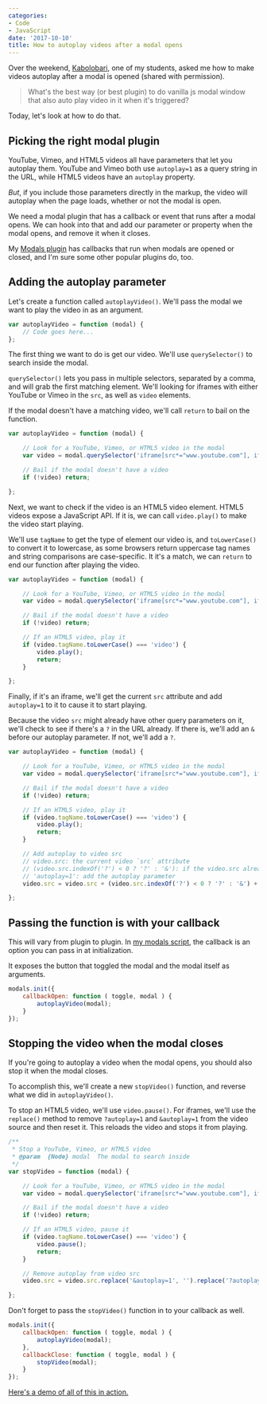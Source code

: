```yaml
---
categories:
- Code
- JavaScript
date: '2017-10-10'
title: How to autoplay videos after a modal opens
---
```


Over the weekend, [Kabolobari](https://do22.co/), one of my students, asked me how to make videos autoplay after a modal is opened (shared with permission).

> What's the best way (or best plugin) to do vanilla js modal window that also auto play video in it when it's triggered?

Today, let's look at how to do that.

## Picking the right modal plugin

YouTube, Vimeo, and HTML5 videos all have parameters that let you autoplay them. YouTube and Vimeo both use `autoplay=1` as a query string in the URL, while HTML5 videos have an `autoplay` property.

*But*, if you include those parameters directly in the markup, the video will autoplay when the page loads, whether or not the modal is open.

We need a modal plugin that has a callback or event that runs after a modal opens. We can hook into that and add our parameter or property when the modal opens, and remove it when it closes.

My [Modals plugin](https://github.com/cferdinandi/modals) has callbacks that run when modals are opened or closed, and I'm sure some other popular plugins do, too.

## Adding the autoplay parameter

Let's create a function called `autoplayVideo()`. We'll pass the modal we want to play the video in as an argument.

```js
var autoplayVideo = function (modal) {
	// Code goes here...
};
```

The first thing we want to do is get our video. We'll use `querySelector()` to search inside the modal.

`querySelector()` lets you pass in multiple selectors, separated by a comma, and will grab the first matching element. We'll looking for iframes with either YouTube or Vimeo in the `src`, as well as `video` elements.

If the modal doesn't have a matching video, we'll call `return` to bail on the function.

```js
var autoplayVideo = function (modal) {

	// Look for a YouTube, Vimeo, or HTML5 video in the modal
	var video = modal.querySelector('iframe[src*="www.youtube.com"], iframe[src*="player.vimeo.com"], video');

	// Bail if the modal doesn't have a video
	if (!video) return;

};
```

Next, we want to check if the video is an HTML5 video element. HTML5 videos expose a JavaScript API. If it is, we can call `video.play()` to make the video start playing.

We'll use `tagName` to get the type of element our video is, and `toLowerCase()` to convert it to lowercase, as some browsers return uppercase tag names and string comparisons are case-specific. It it's a match, we can `return` to end our function after playing the video.

```js
var autoplayVideo = function (modal) {

	// Look for a YouTube, Vimeo, or HTML5 video in the modal
	var video = modal.querySelector('iframe[src*="www.youtube.com"], iframe[src*="player.vimeo.com"], video');

	// Bail if the modal doesn't have a video
	if (!video) return;

	// If an HTML5 video, play it
	if (video.tagName.toLowerCase() === 'video') {
		video.play();
		return;
	}

};
```

Finally, if it's an iframe, we'll get the current `src` attribute and add `autoplay=1` to it to cause it to start playing.

Because the video `src` might already have other query parameters on it, we'll check to see if there's a `?` in the URL already. If there is, we'll add an `&` before our autoplay parameter. If not, we'll add a `?`.

```js
var autoplayVideo = function (modal) {

	// Look for a YouTube, Vimeo, or HTML5 video in the modal
	var video = modal.querySelector('iframe[src*="www.youtube.com"], iframe[src*="player.vimeo.com"], video');

	// Bail if the modal doesn't have a video
	if (!video) return;

	// If an HTML5 video, play it
	if (video.tagName.toLowerCase() === 'video') {
		video.play();
		return;
	}

	// Add autoplay to video src
	// video.src: the current video `src` attribute
	// (video.src.indexOf('?') < 0 ? '?' : '&'): if the video.src already has query string parameters, add an "&". Otherwise, add a "?".
	// 'autoplay=1': add the autoplay parameter
	video.src = video.src + (video.src.indexOf('?') < 0 ? '?' : '&') + 'autoplay=1';

};
```

## Passing the function is with your callback

This will vary from plugin to plugin. In [my modals script](https://github.com/cferdinandi/modals), the callback is an option you can pass in at initialization.

It exposes the button that toggled the modal and the modal itself as arguments.

```js
modals.init({
	callbackOpen: function ( toggle, modal ) {
		autoplayVideo(modal);
	}
});
```

## Stopping the video when the modal closes

If you're going to autoplay a video when the modal opens, you should also stop it when the modal closes.

To accomplish this, we'll create a new `stopVideo()` function, and reverse what we did in `autoplayVideo()`.

To stop an HTML5 video, we'll use `video.pause()`. For iframes, we'll use the `replace()` method to remove `?autoplay=1` and `&autoplay=1` from the video source and then reset it. This reloads the video and stops it from playing.

```js
/**
 * Stop a YouTube, Vimeo, or HTML5 video
 * @param  {Node} modal  The modal to search inside
 */
var stopVideo = function (modal) {

	// Look for a YouTube, Vimeo, or HTML5 video in the modal
	var video = modal.querySelector('iframe[src*="www.youtube.com"], iframe[src*="player.vimeo.com"], video');

	// Bail if the modal doesn't have a video
	if (!video) return;

	// If an HTML5 video, pause it
	if (video.tagName.toLowerCase() === 'video') {
		video.pause();
		return;
	}

	// Remove autoplay from video src
	video.src = video.src.replace('&autoplay=1', '').replace('?autoplay=1', '');

};
```

Don't forget to pass the `stopVideo()` function in to your callback as well.

```js
modals.init({
	callbackOpen: function ( toggle, modal ) {
		autoplayVideo(modal);
	},
	callbackClose: function ( toggle, modal ) {
		stopVideo(modal);
	}
});
```

[Here's a demo of all of this in action.](https://jsfiddle.net/cferdinandi/w4va2mpr/9/)